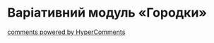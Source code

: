 <div id="hypercomments_widget" class="js-hypercomments-widget invisible"></div>

Варіативний модуль «Городки»
=============================



<div class="js-hypercomments-container">
    <a href="http://hypercomments.com" class="hc-link" title="comments widget">comments powered by HyperComments</a>
</div>